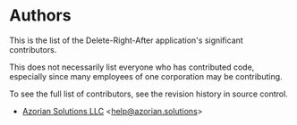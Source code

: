 # Authors

This is the list of the Delete-Right-After application's significant contributors.

This does not necessarily list everyone who has contributed code,
especially since many employees of one corporation may be contributing.

To see the full list of contributors, see the revision history in
source control.

- <a href="https://azorian.solutions" target="_blank">Azorian Solutions LLC</a> &lt;<a href="mailto:help@azorian.solutions">help@azorian.solutions</a>&gt;